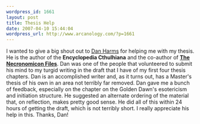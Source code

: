 ```yaml
--- 
wordpress_id: 1661
layout: post
title: Thesis Help
date: 2007-04-10 15:44:04
wordpress_url: http://www.arcanology.com/?p=1661
---
```

I wanted to give a big shout out to <a href="http://danharms.wordpress.com/">Dan Harms</a> for helping me with my thesis. He is the author of the <strong>Encyclopedia Cthulhiana</strong> and the co-author of <strong><a href="http://www.amazon.com/gp/product/1578632692">The Necronomicon Files</a></strong>. Dan was one of the people that volunteered to submit his mind to my turgid writing in the draft that I have of my first four thesis chapters. Dan is an accomplished writer and, as it turns out, has a Master's thesis of his own in an area not terribly far removed. Dan gave me a bunch of feedback, especially on the chapter on the Golden Dawn's esotericism and initiation structure. He suggested an alternate ordering of the material that, on reflection, makes pretty good sense. He did all of this within 24 hours of getting the draft, which is not terribly short. I really appreciate his help in this. Thanks, Dan!